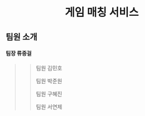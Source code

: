 # <div align="center">게임 매칭 서비스</div>

## 팀원 소개
#### 팀장 류중걸

>  >팀원 김민호
>  >
>  >팀원 박준원
>  >
>  >팀원 구혜진
>  >
>  >팀원 서연제

